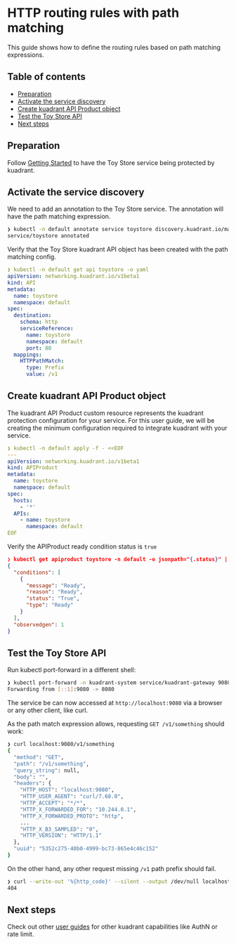 # HTTP routing rules with path matching

This guide shows how to define the routing rules based on path matching expressions.

## Table of contents

* [Preparation](#preparation)
* [Activate the service discovery](#activate-the-service-discovery)
* [Create kuadrant API Product object](#create-kuadrant-api-product-object)
* [Test the Toy Store API](#test-the-toy-store-api)
* [Next steps](#next-steps)

## Preparation

Follow [Getting Started](/doc/getting-started.md) to have the Toy Store service
being protected by kuadrant.

## Activate the service discovery

We need to add an annotation to the Toy Store service.
The annotation will have the path matching expression.

```bash
❯ kubectl -n default annotate service toystore discovery.kuadrant.io/matchpath="/v1"
service/toystore annotated
```

Verify that the Toy Store kuadrant API object has been created with the path matching config.

```yaml
❯ kubectl -n default get api toystore -o yaml
apiVersion: networking.kuadrant.io/v1beta1
kind: API
metadata:
  name: toystore
  namespace: default
spec:
  destination:
    schema: http
    serviceReference:
      name: toystore
      namespace: default
      port: 80
  mappings:
    HTTPPathMatch:
      type: Prefix
      value: /v1
```

## Create kuadrant API Product object

The kuadrant API Product custom resource represents the kuadrant protection configuration for your service.
For this user guide, we will be creating the minimum configuration required to integrate kuadrant with your service.

```yaml
❯ kubectl -n default apply -f - <<EOF
---
apiVersion: networking.kuadrant.io/v1beta1
kind: APIProduct
metadata:
  name: toystore
  namespace: default
spec:
  hosts:
    - '*'
  APIs:
    - name: toystore
      namespace: default
EOF
```

Verify the APIProduct ready condition status is `true`

```json
❯ kubectl get apiproduct toystore -n default -o jsonpath="{.status}" | jq '.'
{
  "conditions": [
    {
      "message": "Ready",
      "reason": "Ready",
      "status": "True",
      "type": "Ready"
    }
  ],
  "observedgen": 1
}
```

## Test the Toy Store API

Run kubectl port-forward in a different shell:

```bash
❯ kubectl port-forward -n kuadrant-system service/kuadrant-gateway 9080:80
Forwarding from [::1]:9080 -> 8080
```

The service be can now accessed at `http://localhost:9080` via a browser or any other client, like curl.

As the path match expression allows, requesting `GET /v1/something` should work:

```bash
❯ curl localhost:9080/v1/something
{
  "method": "GET",
  "path": "/v1/something",
  "query_string": null,
  "body": "",
  "headers": {
    "HTTP_HOST": "localhost:9080",
    "HTTP_USER_AGENT": "curl/7.68.0",
    "HTTP_ACCEPT": "*/*",
    "HTTP_X_FORWARDED_FOR": "10.244.0.1",
    "HTTP_X_FORWARDED_PROTO": "http",
    ...
    "HTTP_X_B3_SAMPLED": "0",
    "HTTP_VERSION": "HTTP/1.1"
  },
  "uuid": "5352c275-40b0-4999-bc73-865e4c46c152"
}

```

On the other hand, any other request missing `/v1` path prefix should fail.

```bash
❯ curl --write-out '%{http_code}' --silent --output /dev/null localhost:9080/something
404
```

## Next steps

Check out other [user guides](/README.md#user-guides) for other kuadrant capabilities like AuthN or rate limit.
